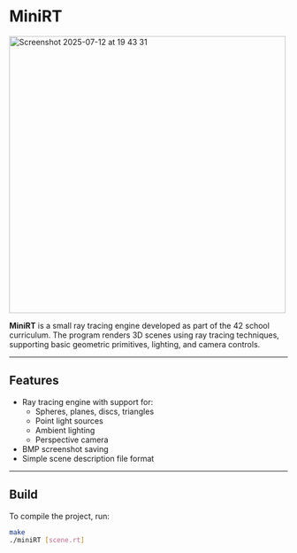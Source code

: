 # MiniRT
<img height="500" alt="Screenshot 2025-07-12 at 19 43 31" src="https://github.com/user-attachments/assets/ce1c665e-c92e-4a14-b799-bfb0dc1fe4c1" />

**MiniRT** is a small ray tracing engine developed as part of the 42 school curriculum. The program renders 3D scenes using ray tracing techniques, supporting basic geometric primitives, lighting, and camera controls.

---

## Features

- Ray tracing engine with support for:
  - Spheres, planes, discs, triangles
  - Point light sources
  - Ambient lighting
  - Perspective camera
- BMP screenshot saving
- Simple scene description file format

---

## Build

To compile the project, run:

```bash
make
./miniRT [scene.rt]
```

